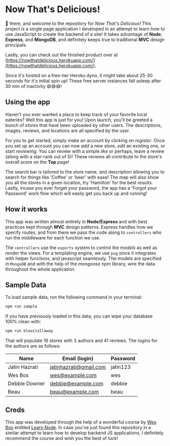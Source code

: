 # Now That's Delicious!

👋 there, and welcome to the repository for _Now That's Delicious!_ This project is a single page application I developed in an attempt to learn how to use JavaScript to create the backend of a site! It takes advantage of **Node**, **Express**, and **MongoDB**, and definitely keeps true to traditional **MVC** design principals.

Lastly, you can check out the finished product over at [https://nowthatdelicious.herokuapp.com/](https://nowthatdelicious.herokuapp.com/).

Since it's hosted on a free-tier Heroku dyno, it might take about 25-30 seconds for it's initial spin up! These free server instances fall asleep after 30 min of inactivity 😅😅😅!

## Using the app

Haven't you ever wanted a place to keep track of your favorite local eateries? Well this app is just for you! Upon launch, you'll be greeted a bunch of _stores_ that have been uploaded by other users. The descriptions, images, reviews, and locations are all specified by the user.

For you to get started, simply make an account by clicking on _register_. Once you set up an account you can now _add_ a new store, _edit_ an existing one, or start _reviewing_. You can review with a simple _like_ or perhaps, leave a review (along with a star-rank out of 5)! These reviews all contribute to the store's overall score on the **Top** page!

The search bar is tailored to the store name, and description allowing you to search for things like 'Coffee' or 'beer' with ease! The map will also show you all the stores in a given location, try 'Hamilton' for the best results. Lastly, incase you ever forget your password, the app has a 'Forgot your Password' work flow which will easily get you back up and running!

## How it works

This app was written almost entirely in **Node/Express** and with best practices kept through **MVC** design patterns. Express handles how we specify routes, and from there we pass the code along to `controllers` who run the middleware for each function we use.

The `controllers` use the `exports` system to control the _models_ as well as render the views. For a templating engine, we use `pug` since it integrates with helper functions, and javascript seamlessly. The models are specified in `MongoDB` and with the help of the _mongoose_ npm library, wire the data throughout the whole application.

## Sample Data

To load sample data, run the following command in your terminal:

```bash
npm run sample
```

If you have previously loaded in this data, you can wipe your database 100% clean with:

```bash
npm run blowitallaway
```

That will populate 16 stores with 3 authors and 41 reviews. The logins for the authors are as follows:

| Name          | Email (login)          | Password |
| ------------- | ---------------------- | -------- |
| Jatin Hazrati | jatinhazrati@gmail.com | jatin123 |
| Wes Bos       | wes@example.com        | wes      |
| Debbie Downer | debbie@example.com     | debbie   |
| Beau          | beau@example.com       | beau     |

## Creds

This app was developed through the help of a wonderful course by [Wes Bos](https://wesbos.com) entitled [Learn Node](learnnode.com). In case you've just found this repository in a similar attempt to learn how to develop backend JS applications, I definitely recommend the course and wish you the best of luck!


